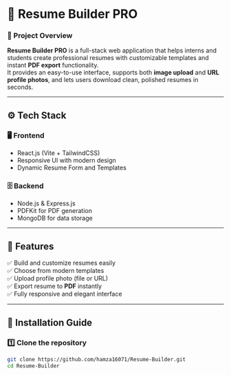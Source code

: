 # 🧠 Resume Builder PRO

### 🚀 Project Overview  
**Resume Builder PRO** is a full-stack web application that helps interns and students create professional resumes with customizable templates and instant **PDF export** functionality.  
It provides an easy-to-use interface, supports both **image upload** and **URL profile photos**, and lets users download clean, polished resumes in seconds.

---

## ⚙️ Tech Stack

### 🖥️ Frontend
- React.js (Vite + TailwindCSS)
- Responsive UI with modern design
- Dynamic Resume Form and Templates

### 🗄️ Backend
- Node.js & Express.js  
- PDFKit for PDF generation  
- MongoDB for data storage

---

## 🎨 Features
✅ Build and customize resumes easily  
✅ Choose from modern templates  
✅ Upload profile photo (file or URL)  
✅ Export resume to **PDF** instantly  
✅ Fully responsive and elegant interface  

---

## 🧰 Installation Guide

### 1️⃣ Clone the repository
```bash
git clone https://github.com/hamza16071/Resume-Builder.git
cd Resume-Builder
